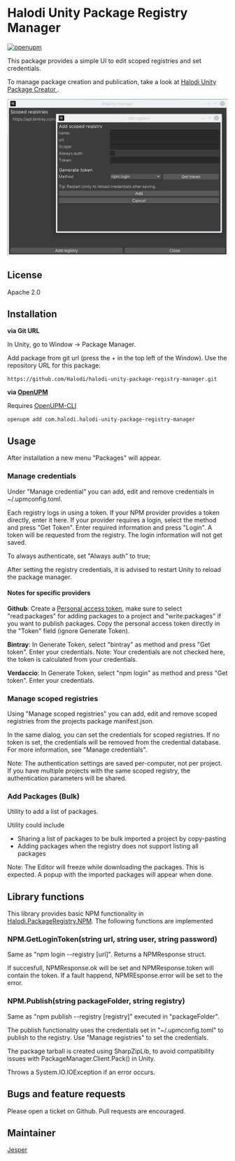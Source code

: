 # Halodi Unity Package Registry Manager

[![openupm](https://img.shields.io/npm/v/com.halodi.halodi-unity-package-registry-manager?label=openupm&registry_uri=https://package.openupm.com)](https://openupm.com/packages/com.halodi.halodi-unity-package-registry-manager/)

This package provides a simple UI to edit scoped registries and set credentials.

To manage package creation and publication, take a look at [Halodi Unity Package Creator  ](https://github.com/Halodi/halodi-unity-package-creator).

![Screenshot of main functionality](Documentation~/halodi-unity-package-registry-manager-screenshot.png)

## License

Apache 2.0

## Installation

**via Git URL**

In Unity, go to Window -> Package Manager.

Add package from git url (press the + in the top left of the Window). Use the repository URL for this package:

```
https://github.com/Halodi/halodi-unity-package-registry-manager.git
```

**via [OpenUPM](https://openupm.com/packages/com.halodi.halodi-unity-package-registry-manager/)**

Requires [OpenUPM-CLI](https://github.com/openupm/openupm-cli#openupm-cli)

```
openupm add com.halodi.halodi-unity-package-registry-manager
```

## Usage 

After installation a new menu "Packages" will appear.

### Manage credentials

Under "Manage credential" you can add, edit and remove credentials in ~/.upmconfig.toml. 

Each registry logs in using a token. If your NPM provider provides a token directly, enter it here. If your provider requires a login, select the method and press "Get Token". Enter required information and press "Login". A token will be requested from the registry. The login information will not get saved.

To always authenticate, set "Always auth" to true;

After setting the registry credentials, it is advised to restart Unity to reload the package manager.

#### Notes for specific providers

**Github**: Create a [Personal access token](https://help.github.com/en/github/authenticating-to-github/creating-a-personal-access-token-for-the-command-line), make sure to select "read:packages" for adding packages to a project and "write:packages" if you want to publish packages. Copy the personal access token directly in the "Token" field (ignore Generate Token).

**Bintray**: In Generate Token, select "bintray" as method and press "Get token". Enter your credentials. Note: Your credentials are not checked here, the token is calculated from your credentials.

**Verdaccio**: In Generate Token, select "npm login" as method and press "Get token". Enter your credentials.

### Manage scoped registries

Using "Manage scoped registries" you can add, edit and remove scoped registries from the projects package manifest.json.

In the same dialog, you can set the credentials for scoped registries. If no token is set, the credentials will be removed from the credential database. For more information, see "Manage credentials".

Note: The authentication settings are saved per-computer, not per project. If you have multiple projects with the same scoped registry, the authentication parameters will be shared.

### Add Packages (Bulk)

Utility to add a list of packages. 

Utility could include

- Sharing a list of packages to be bulk imported a project by copy-pasting
- Adding packages when the registry does not support listing all packages

Note: The Editor will freeze while downloading the packages. This is expected. A popup with the imported packages will appear when done.


## Library functions

This library provides basic NPM functionality in [Halodi.PackageRegistry.NPM](Editor/Halodi/PackageRegistry/NPM.cs). The following functions are implemented


### NPM.GetLoginToken(string url, string user, string password)

Same as "npm login --registry [url]". Returns a NPMResponse struct. 

If succesfull, NPMResponse.ok will be set and NPMResponse.token will contain the token.
If a fault happend, NPMREsponse.error will be set to the error.

### NPM.Publish(string packageFolder, string registry)

Same as "npm publish --registry [registry]" executed in "packageFolder".

The publish functionality uses the credentials set in "~/.upmconfig.toml" to publish to the registry. Use "Manage registries" to set the credentials.

The package tarball is created using SharpZipLib, to avoid compatibility issues with PackageManager.Client.Pack() in Unity.

Throws a System.IO.IOException if an error occurs.

## Bugs and feature requests

Please open a ticket on Github. Pull requests are encouraged.

## Maintainer

[Jesper](jesper@halodi.com)
